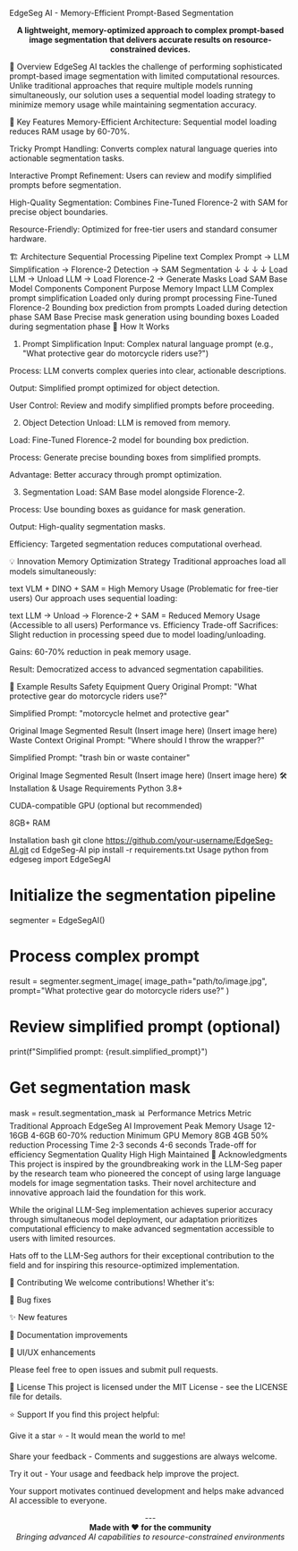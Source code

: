 EdgeSeg AI - Memory-Efficient Prompt-Based Segmentation
<p align="center"> <strong>A lightweight, memory-optimized approach to complex prompt-based image segmentation that delivers accurate results on resource-constrained devices.</strong> </p>
🚀 Overview
EdgeSeg AI tackles the challenge of performing sophisticated prompt-based image segmentation with limited computational resources. Unlike traditional approaches that require multiple models running simultaneously, our solution uses a sequential model loading strategy to minimize memory usage while maintaining segmentation accuracy.

🎯 Key Features
Memory-Efficient Architecture: Sequential model loading reduces RAM usage by 60-70%.

Tricky Prompt Handling: Converts complex natural language queries into actionable segmentation tasks.

Interactive Prompt Refinement: Users can review and modify simplified prompts before segmentation.

High-Quality Segmentation: Combines Fine-Tuned Florence-2 with SAM for precise object boundaries.

Resource-Friendly: Optimized for free-tier users and standard consumer hardware.

🏗️ Architecture
Sequential Processing Pipeline
text
Complex Prompt → LLM Simplification → Florence-2 Detection → SAM Segmentation
     ↓              ↓                    ↓                   ↓
  Load LLM    →  Unload LLM      →   Load Florence-2   →   Generate Masks
                                      Load SAM Base
Model Components
Component	Purpose	Memory Impact
LLM	Complex prompt simplification	Loaded only during prompt processing
Fine-Tuned Florence-2	Bounding box prediction from prompts	Loaded during detection phase
SAM Base	Precise mask generation using bounding boxes	Loaded during segmentation phase
🔧 How It Works
1. Prompt Simplification
Input: Complex natural language prompt (e.g., "What protective gear do motorcycle riders use?")

Process: LLM converts complex queries into clear, actionable descriptions.

Output: Simplified prompt optimized for object detection.

User Control: Review and modify simplified prompts before proceeding.

2. Object Detection
Unload: LLM is removed from memory.

Load: Fine-Tuned Florence-2 model for bounding box prediction.

Process: Generate precise bounding boxes from simplified prompts.

Advantage: Better accuracy through prompt optimization.

3. Segmentation
Load: SAM Base model alongside Florence-2.

Process: Use bounding boxes as guidance for mask generation.

Output: High-quality segmentation masks.

Efficiency: Targeted segmentation reduces computational overhead.

💡 Innovation
Memory Optimization Strategy
Traditional approaches load all models simultaneously:

text
VLM + DINO + SAM = High Memory Usage (Problematic for free-tier users)
Our approach uses sequential loading:

text
LLM → Unload → Florence-2 + SAM = Reduced Memory Usage (Accessible to all users)
Performance vs. Efficiency Trade-off
Sacrifices: Slight reduction in processing speed due to model loading/unloading.

Gains: 60-70% reduction in peak memory usage.

Result: Democratized access to advanced segmentation capabilities.

🎨 Example Results
Safety Equipment Query
Original Prompt: "What protective gear do motorcycle riders use?"

Simplified Prompt: "motorcycle helmet and protective gear"

Original Image	Segmented Result
(Insert image here)	(Insert image here)
Waste Context
Original Prompt: "Where should I throw the wrapper?"

Simplified Prompt: "trash bin or waste container"

Original Image	Segmented Result
(Insert image here)	(Insert image here)
🛠️ Installation & Usage
Requirements
Python 3.8+

CUDA-compatible GPU (optional but recommended)

8GB+ RAM

Installation
bash
git clone https://github.com/your-username/EdgeSeg-AI.git
cd EdgeSeg-AI
pip install -r requirements.txt
Usage
python
from edgeseg import EdgeSegAI

# Initialize the segmentation pipeline
segmenter = EdgeSegAI()

# Process complex prompt
result = segmenter.segment_image(
    image_path="path/to/image.jpg",
    prompt="What protective gear do motorcycle riders use?"
)

# Review simplified prompt (optional)
print(f"Simplified prompt: {result.simplified_prompt}")

# Get segmentation mask
mask = result.segmentation_mask
📊 Performance Metrics
Metric	Traditional Approach	EdgeSeg AI	Improvement
Peak Memory Usage	12-16GB	4-6GB	60-70% reduction
Minimum GPU Memory	8GB	4GB	50% reduction
Processing Time	2-3 seconds	4-6 seconds	Trade-off for efficiency
Segmentation Quality	High	High	Maintained
🙏 Acknowledgments
This project is inspired by the groundbreaking work in the LLM-Seg paper by the research team who pioneered the concept of using large language models for image segmentation tasks. Their novel architecture and innovative approach laid the foundation for this work.

While the original LLM-Seg implementation achieves superior accuracy through simultaneous model deployment, our adaptation prioritizes computational efficiency to make advanced segmentation accessible to users with limited resources.

Hats off to the LLM-Seg authors for their exceptional contribution to the field and for inspiring this resource-optimized implementation.

🤝 Contributing
We welcome contributions! Whether it's:

🐛 Bug fixes

✨ New features

📖 Documentation improvements

🎨 UI/UX enhancements

Please feel free to open issues and submit pull requests.

📝 License
This project is licensed under the MIT License - see the LICENSE file for details.

⭐ Support
If you find this project helpful:

Give it a star ⭐ - It would mean the world to me!

Share your feedback - Comments and suggestions are always welcome.

Try it out - Your usage and feedback help improve the project.

Your support motivates continued development and helps make advanced AI accessible to everyone.

<p align="center"> --- <br> <strong>Made with ❤️ for the community</strong> <br> <em>Bringing advanced AI capabilities to resource-constrained environments</em> </p>

